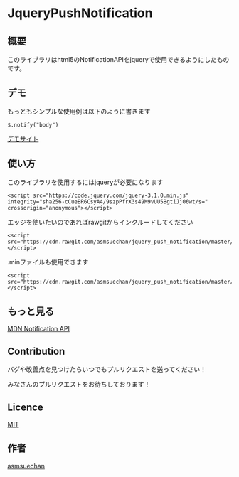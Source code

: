 JqueryPushNotification
====

## 概要
このライブラリはhtml5のNotificationAPIをjqueryで使用できるようにしたものです。

## デモ
もっともシンプルな使用例は以下のように書きます
```
$.notify("body")
```

[デモサイト](https://asmsuechan.github.io/jquery_push_notification/)

## 使い方
このライブラリを使用するにはjqueryが必要になります
```
<script src="https://code.jquery.com/jquery-3.1.0.min.js" integrity="sha256-cCueBR6CsyA4/9szpPfrX3s49M9vUU5BgtiJj06wt/s=" crossorigin="anonymous"></script>
```

エッジを使いたいのであればrawgitからインクルードしてください
```
<script src="https://cdn.rawgit.com/asmsuechan/jquery_push_notification/master/push_notification.js"></script>
```

.minファイルも使用できます
```
<script src="https://cdn.rawgit.com/asmsuechan/jquery_push_notification/master/push_notification.min.js"></script>
```

## もっと見る
[MDN Notification API](https://developer.mozilla.org/ja/docs/Web/API/Notifications_API)

## Contribution
バグや改善点を見つけたらいつでもプルリクエストを送ってください！

みなさんのプルリクエストをお待ちしております！

## Licence

[MIT](https://github.com/asmsuechan/jquery_push_notification/blob/master/LICENCE)

## 作者

[asmsuechan](https://github.com/asmsuechan)
